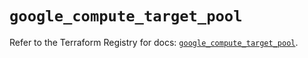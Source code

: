 # `google_compute_target_pool`

Refer to the Terraform Registry for docs: [`google_compute_target_pool`](https://registry.terraform.io/providers/hashicorp/google/5.15.0/docs/resources/compute_target_pool).
